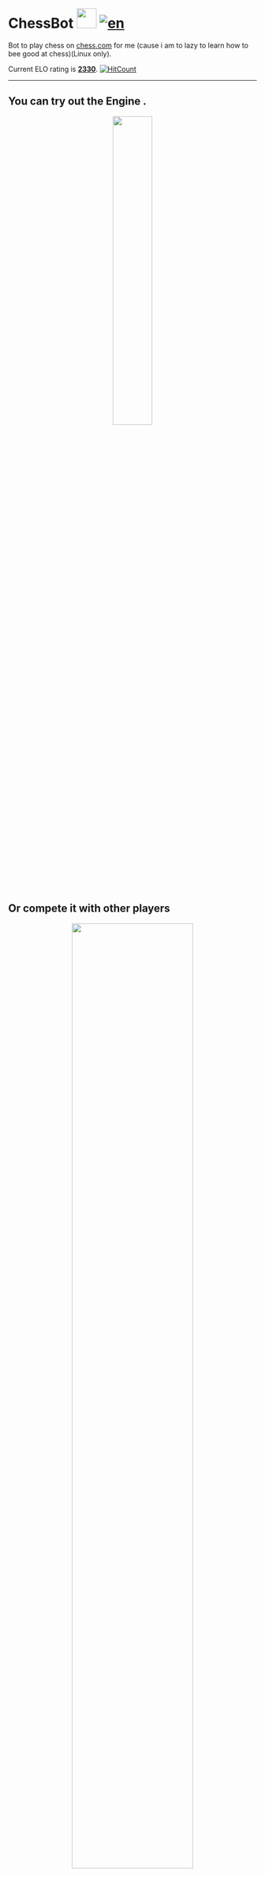 # ChessBot  <img src="https://user-images.githubusercontent.com/45079123/147250964-53ae261a-dbf4-4c46-9a4d-3f1f3d6d2ab8.png" width="40 px">     [![en](https://img.shields.io/badge/lang-en-yellow.svg)](README.md)


Bot to play chess on [chess.com](https://www.qt.io) for me  (cause
i am to lazy to learn how to bee good at chess)(Linux only).

Current ELO rating is [**2330**](https://www.chess.com/member/watislaf2).
  [![HitCount](http://hits.dwyl.com/watislaf/chessbot.svg?style=flat)](http://hits.dwyl.com/watislaf/chessbot)
___

## You can try out the Engine . 

<p align=center>
  <img  src="https://github.com/watislaf/chessbot/blob/main/resources/board_show.gif" width="40%"> 
  </p>
  
## Or compete it with other players

<p align=center>
  <img  src="https://github.com/watislaf/chessbot/blob/main/resources/bot_show.gif"  width="70% " >
  </p>
## Quick Install 

Check [releases](https://github.com/watislaf/chessbot/releases), and download latest ChessBot.zip(board and bot) or Engine.zip (board only). And run it with Run instructions 

### Features
* 64 bit board representation. 
* The code is divided into three parts: self-written chess engine in C++, board
  visualisation and computer vision on python.
* The code was optimized by blood and sweat to keep your computer from exploding
  during chess game.
* After you build the project , there is an uninstall script, to remove all
  redundant libraries (and the project 🥲).
* You Build it on Windows (as well as a) so that's +1 (one more) reason to
  install linux.

### Authors

* Vladislav Kozulin ([@watislaf](https://github.com/watislaf))

## Development status

My goal waas 2000 ELO on chess.com, and still i'm not banned, so i think this is sukces.

## Build 

Download source files.

```bat
  git clone https://github.com/watislaf/chessbot.git # install
  cd ./chessbot
```
if you don't have git, just download source from [this page](https://github.com/watislaf/chessbot/releases/tag/V1.0.1600Elo).

Next, there is a small script to build the project.

If you don't need the bot part, but want a taste of a losing game in chess,
press No, so the OpenCv library will not be downloaded.

```bat
  bash ./setup.sh    
  cd ./dir
```
 Build the project, answer No only if you do not Bot version, now there is an .zip that u can unpack.
 

## Run

To run a board-game:

```bat
    ./ChessBot  --mode=board 
                --white_player=[human|engine] # default is human
                --black_player=[human|engine] # default is engine
                --lvl=[easy|bullet|blitz|rapid]  # 0,1,3,10 min games. default is bullet
```

Or to run the second mode (only if you pressed Yes in setup.sh script). Check settings.png file with your chess.com settings.

```bat
    ./ChessBot --mode=chesscom                 
                --level=[bullet|blitz|rapid]  
```

## Reinstall and uninstall (only if source was code downloaded)

If you pressed No, but changed your mind, type

```bat
  bash ./setup.sh reinstall 
```
Here you can answer Yes again.

## Uninstall
It is also possible to uninstall the script (and all downloaded with this
project libraries).   

```bat
  bash ./unis.sh  
```
